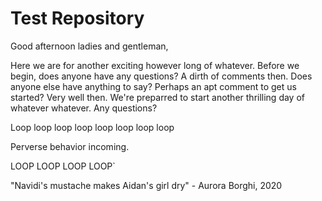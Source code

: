 # Test Repository

Good afternoon ladies and gentleman, 

Here we are for another exciting however long of whatever. 
Before we begin, does anyone have any questions? 
A dirth of comments then.
Does anyone else have anything to say? 
Perhaps an apt comment to get us started? 
Very well then. We're preparred to start another thrilling day of whatever whatever. 
Any questions? 

Loop loop loop loop loop loop loop loop

Perverse behavior incoming. 

LOOP LOOP LOOP LOOP`

"Navidi's mustache makes Aidan's girl dry" - Aurora Borghi, 2020
